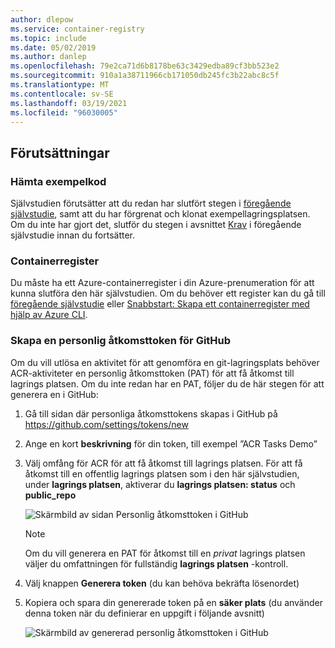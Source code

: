 ```yaml
---
author: dlepow
ms.service: container-registry
ms.topic: include
ms.date: 05/02/2019
ms.author: danlep
ms.openlocfilehash: 79e2ca71d6b8178be63c3429edba89cf3bb523e2
ms.sourcegitcommit: 910a1a38711966cb171050db245fc3b22abc8c5f
ms.translationtype: MT
ms.contentlocale: sv-SE
ms.lasthandoff: 03/19/2021
ms.locfileid: "96030005"
---
```

## <a name="prerequisites"></a>Förutsättningar

### <a name="get-sample-code"></a>Hämta exempelkod

Självstudien förutsätter att du redan har slutfört stegen i [föregående självstudie](../articles/container-registry/container-registry-tutorial-quick-task.md), samt att du har förgrenat och klonat exempellagringsplatsen. Om du inte har gjort det, slutför du stegen i avsnittet [Krav](../articles/container-registry/container-registry-tutorial-quick-task.md#prerequisites) i föregående självstudie innan du fortsätter.

### <a name="container-registry"></a>Containerregister

Du måste ha ett Azure-containerregister i din Azure-prenumeration för att kunna slutföra den här självstudien. Om du behöver ett register kan du gå till [föregående självstudie](../articles/container-registry/container-registry-tutorial-quick-task.md) eller [Snabbstart: Skapa ett containerregister med hjälp av Azure CLI](../articles/container-registry/container-registry-get-started-azure-cli.md).

### <a name="create-a-github-personal-access-token"></a>Skapa en personlig åtkomsttoken för GitHub

Om du vill utlösa en aktivitet för att genomföra en git-lagringsplats behöver ACR-aktiviteter en personlig åtkomsttoken (PAT) för att få åtkomst till lagrings platsen. Om du inte redan har en PAT, följer du de här stegen för att generera en i GitHub:

1. Gå till sidan där personliga åtkomsttokens skapas i GitHub på https://github.com/settings/tokens/new
1. Ange en kort **beskrivning** för din token, till exempel ”ACR Tasks Demo”
1. Välj omfång för ACR för att få åtkomst till lagrings platsen. För att få åtkomst till en offentlig lagrings platsen som i den här självstudien, under **lagrings platsen**, aktiverar du **lagrings platsen: status** och **public_repo**

   ![Skärmbild av sidan Personlig åtkomsttoken i GitHub][build-task-01-new-token]

   > [!NOTE]
   > Om du vill generera en PAT för åtkomst till en *privat* lagrings platsen väljer du omfattningen för fullständig **lagrings platsen** -kontroll.

1. Välj knappen **Generera token** (du kan behöva bekräfta lösenordet)
1. Kopiera och spara din genererade token på en **säker plats** (du använder denna token när du definierar en uppgift i följande avsnitt)

   ![Skärmbild av genererad personlig åtkomsttoken i GitHub][build-task-02-generated-token]

<!-- Images -->
[build-task-01-new-token]: ./media/container-registry-task-tutorial-prereq/build-task-01-new-token.png
[build-task-02-generated-token]: ./media/container-registry-task-tutorial-prereq/build-task-02-generated-token.png
